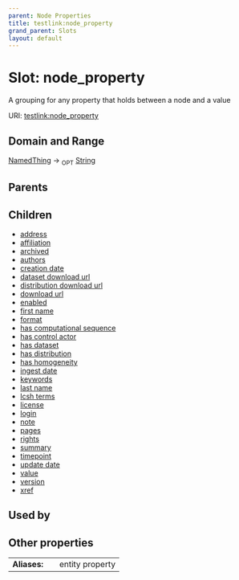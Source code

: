 ```yaml
---
parent: Node Properties
title: testlink:node_property
grand_parent: Slots
layout: default
---
```


# Slot: node_property


A grouping for any property that holds between a node and a value

URI: [testlink:node_property](https://w3id.org/testlink/vocab/node_property)

## Domain and Range

[NamedThing](NamedThing.md) ->  <sub>OPT</sub> [String](types/String.md)

## Parents


## Children

 *  [address](address.md)
 *  [affiliation](affiliation.md)
 *  [archived](archived.md)
 *  [authors](authors.md)
 *  [creation date](creation_date.md)
 *  [dataset download url](dataset_download_url.md)
 *  [distribution download url](distribution_download_url.md)
 *  [download url](download_url.md)
 *  [enabled](enabled.md)
 *  [first name](first_name.md)
 *  [format](format.md)
 *  [has computational sequence](has_computational_sequence.md)
 *  [has control actor](has_control_actor.md)
 *  [has dataset](has_dataset.md)
 *  [has distribution](has_distribution.md)
 *  [has homogeneity](has_homogeneity.md)
 *  [ingest date](ingest_date.md)
 *  [keywords](keywords.md)
 *  [last name](last_name.md)
 *  [lcsh terms](lcsh_terms.md)
 *  [license](license.md)
 *  [login](login.md)
 *  [note](note.md)
 *  [pages](pages.md)
 *  [rights](rights.md)
 *  [summary](summary.md)
 *  [timepoint](timepoint.md)
 *  [update date](update_date.md)
 *  [value](value.md)
 *  [version](version.md)
 *  [xref](xref.md)

## Used by


## Other properties

|  |  |  |
| --- | --- | --- |
| **Aliases:** | | entity property |

